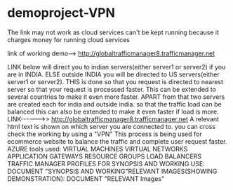 # demoproject-VPN

The link may not work as cloud services can't be kept running because it charges money for running cloud services

link of working demo--> http://globaltrafficmanager8.trafficmanager.net



LINK below will direct you to indian servers(either server1 or server2) if you are in INDIA. 
ELSE outside INDIA you will be directed to US servers(either server1 or server2). 
THIS is done so that you request is directed to nearest server so that your request is processed faster.
This can be extended to several countries to make it even more faster.
 APART from that two servers are created each for india and outside india.
so that  the traffic load can be balanced this can also be extended to make it even faster if load is more.
 LINK------>> http://globaltrafficmanager8.trafficmanager.net 
A relevant html text is shown on which server you are connected to.
you can cross check the working by using a "VPN" 
This process is being used for ecommerce website to balance the traffic and complete user request faster.
AZURE tools used: VIRTUAL MACHINES VIRTUAL NETWORKS APPLICATION GATEWAYS RESOURCE GROUPS LOAD BALANCERS TRAFFIC MANAGER PROFILES 
FOR SYNOPSIS AND WORKING USE: DOCUMENT "SYNOPSIS AND WORKING"RELEVANT IMAGES(SHOWING DEMONSTRATION): DOCUMENT "RELEVANT Images"


